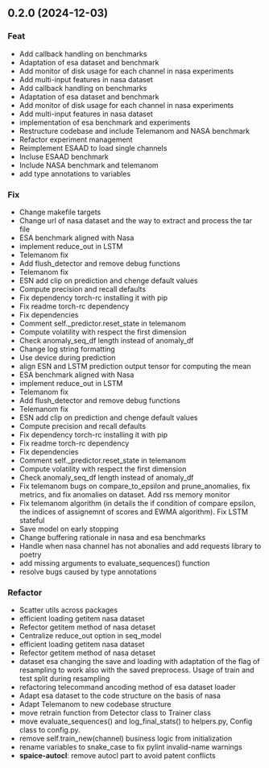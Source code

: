 ## 0.2.0 (2024-12-03)

### Feat

- Add callback handling on benchmarks
- Adaptation of esa dataset and benchmark
- Add monitor of disk usage for each channel in nasa experiments
- Add multi-input features in nasa dataset
- Add callback handling on benchmarks
- Adaptation of esa dataset and benchmark
- Add monitor of disk usage for each channel in nasa experiments
- Add multi-input features in nasa dataset
- implementation of esa benchmark and experiments
- Restructure codebase and include Telemanom and NASA benchmark
- Refactor experiment management
- Reimplement ESAAD to load single channels
- Incluse ESAAD benchmark
- Include NASA benchmark and telemanom
- add type annotations to variables

### Fix

- Change makefile targets
- Change url of nasa dataset and the way to extract and process the tar file
- ESA benchmark aligned with Nasa
- implement reduce_out in LSTM
- Telemanom fix
- Add flush_detector and remove debug functions
- Telemanom fix
- ESN add clip on prediction and chenge default values
- Compute precision and recall defaults
- Fix dependency torch-rc installing it with pip
- Fix readme torch-rc dependency
- Fix dependencies
- Comment self._predictor.reset_state in telemanom
- Compute volatility with respect the first dimension
- Check anomaly_seq_df length instead of anomaly_df
- Change log string formatting
- Use device during prediction
- align ESN and LSTM prediction output tensor for computing the mean
- ESA benchmark aligned with Nasa
- implement reduce_out in LSTM
- Telemanom fix
- Add flush_detector and remove debug functions
- Telemanom fix
- ESN add clip on prediction and chenge default values
- Compute precision and recall defaults
- Fix dependency torch-rc installing it with pip
- Fix readme torch-rc dependency
- Fix dependencies
- Comment self._predictor.reset_state in telemanom
- Compute volatility with respect the first dimension
- Check anomaly_seq_df length instead of anomaly_df
- Fix telemanom bugs on compare_to_epsilon and prune_anomalies, fix metrics, and fix anomalies on dataset. Add rss memory monitor
- Fix telemanom algorithm (in details the if condition of compare epsilon, the indices of assignemnt of scores and EWMA algorithm). Fix LSTM stateful
- Save model on early stopping
- Change buffering rationale in nasa and esa benchmarks
- Handle when nasa channel has not abonalies and add requests library to poetry
- add missing arguments to evaluate_sequences() function
- resolve bugs caused by type annotations

### Refactor

- Scatter utils across packages
- efficient loading getitem nasa dataset
- Refector  getitem method of nasa detaset
- Centralize reduce_out option in seq_model
- efficient loading getitem nasa dataset
- Refector  getitem method of nasa detaset
- dataset esa changing the save and loading with adaptation of the flag of resampling to work also with the saved preprocess. Usage of train and test split during resampling
- refactoring telecommand ancoding method of esa dataset loader
- Adapt esa dataset to the code structure on the basis of nasa
- Adapt Telemanom to new codebase structure
- move retrain function from Detector class to Trainer class
- move evaluate_sequences() and log_final_stats() to helpers.py, Config class to config.py.
- remove self.train_new(channel) business logic from initialization
- rename variables to snake_case to fix pylint invalid-name warnings
- **spaice-autocl**: remove autocl part to avoid patent conflicts
